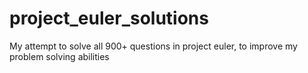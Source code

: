 # project_euler_solutions
My attempt to solve all 900+ questions in project euler, to improve my problem solving abilities
